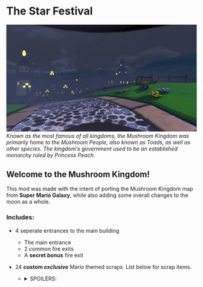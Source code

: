 # The Star Festival
![Screenshot of the in-game Mushroom Kingdom](Screenshots/4.png)
_Known as the most famous of all kingdoms, the Mushroom Kingdom was primarily home to the Mushroom People, also known as Toads, as well as other species. The kingdom's government used to be an established monarchy ruled by Princess Peach._

## Welcome to the Mushroom Kingdom!

This mod was made with the intent of porting the Mushroom Kingdom map from **Super Mario Galaxy**, while also adding some overall changes to the moon as a whole.

### Includes:

- 4 seperate entrances to the main building
	- The main entrance
	- 2 common fire exits
	- A **secret _bonus_** fire exit

- 24 **custom _exclusive_** Mario themed scraps. List below for scrap items.

	- <details>
  		***<summary>SPOILERS:</summary>***
  	
  		- Question Block
  		- Brick Block
  		- Coin
  		- Power Star
  		- Yoshi Egg
  		- Clock
  		- Key
  		- 6 different colored Starbits
  			- Red Starbit
  			- Yellow Starbit
  			- Green Starbit
  			- Blue Starbit
  			- Purple Starbit
  			- White Starbit
  		- 7 different Mushrooms
  			- Red Mushroom
  			- Green Mushroom
  			- Life Mushroom
  			- Bee Mushroom
  			- Boo Mushroom
  			- Rock Mushroom
  			- Spring Mushroom
  		- 3 different Flowers
  			- Fire Flower
  			- Ice Flower
  			- Cloud Flower
  		- Thwomp
  
	</details>

